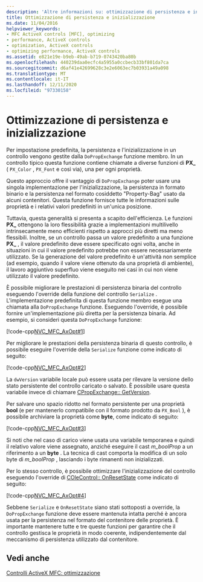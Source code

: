 ```yaml
---
description: 'Altre informazioni su: ottimizzazione di persistenza e inizializzazione'
title: Ottimizzazione di persistenza e inizializzazione
ms.date: 11/04/2016
helpviewer_keywords:
- MFC ActiveX controls [MFC], optimizing
- performance, ActiveX controls
- optimization, ActiveX controls
- optimizing performance, ActiveX controls
ms.assetid: e821e19e-b9eb-49ab-b719-0743420ba80b
ms.openlocfilehash: 440239daa0ecfc4a5955a0ccbecb33bf801da7ca
ms.sourcegitcommit: d6af41e42699628c3e2e6063ec7b03931a49a098
ms.translationtype: MT
ms.contentlocale: it-IT
ms.lasthandoff: 12/11/2020
ms.locfileid: "97330158"
---
```

# <a name="optimizing-persistence-and-initialization"></a>Ottimizzazione di persistenza e inizializzazione

Per impostazione predefinita, la persistenza e l'inizializzazione in un controllo vengono gestite dalla `DoPropExchange` funzione membro. In un controllo tipico questa funzione contiene chiamate a diverse funzioni di **PX_** ( `PX_Color` , `PX_Font` e così via), una per ogni proprietà.

Questo approccio offre il vantaggio di `DoPropExchange` poter usare una singola implementazione per l'inizializzazione, la persistenza in formato binario e la persistenza nel formato cosiddetto "Property-Bag" usato da alcuni contenitori. Questa funzione fornisce tutte le informazioni sulle proprietà e i relativi valori predefiniti in un'unica posizione.

Tuttavia, questa generalità si presenta a scapito dell'efficienza. Le funzioni **PX_** ottengono la loro flessibilità grazie a implementazioni multilivello intrinsecamente meno efficienti rispetto a approcci più diretti ma meno flessibili. Inoltre, se un controllo passa un valore predefinito a una funzione **PX_** , il valore predefinito deve essere specificato ogni volta, anche in situazioni in cui il valore predefinito potrebbe non essere necessariamente utilizzato. Se la generazione del valore predefinito è un'attività non semplice (ad esempio, quando il valore viene ottenuto da una proprietà di ambiente), il lavoro aggiuntivo superfluo viene eseguito nei casi in cui non viene utilizzato il valore predefinito.

È possibile migliorare le prestazioni di persistenza binaria del controllo eseguendo l'override della funzione del controllo `Serialize` . L'implementazione predefinita di questa funzione membro esegue una chiamata alla `DoPropExchange` funzione. Eseguendo l'override, è possibile fornire un'implementazione più diretta per la persistenza binaria. Ad esempio, si consideri questa `DoPropExchange` funzione:

[!code-cpp[NVC_MFC_AxOpt#1](codesnippet/cpp/optimizing-persistence-and-initialization_1.cpp)]

Per migliorare le prestazioni della persistenza binaria di questo controllo, è possibile eseguire l'override della `Serialize` funzione come indicato di seguito:

[!code-cpp[NVC_MFC_AxOpt#2](codesnippet/cpp/optimizing-persistence-and-initialization_2.cpp)]

La `dwVersion` variabile locale può essere usata per rilevare la versione dello stato persistente del controllo caricato o salvato. È possibile usare questa variabile invece di chiamare [CPropExchange:: GetVersion](reference/cpropexchange-class.md#getversion).

Per salvare uno spazio ridotto nel formato persistente per una proprietà **bool** (e per mantenerlo compatibile con il formato prodotto da `PX_Bool` ), è possibile archiviare la proprietà come **byte**, come indicato di seguito:

[!code-cpp[NVC_MFC_AxOpt#3](codesnippet/cpp/optimizing-persistence-and-initialization_3.cpp)]

Si noti che nel caso di carico viene usata una variabile temporanea e quindi il relativo valore viene assegnato, anziché eseguire il cast *m_boolProp* a un riferimento a un **byte** . La tecnica di cast comporta la modifica di un solo byte di *m_boolProp* , lasciando i byte rimanenti non inizializzati.

Per lo stesso controllo, è possibile ottimizzare l'inizializzazione del controllo eseguendo l'override di [COleControl:: OnResetState](reference/colecontrol-class.md#onresetstate) come indicato di seguito:

[!code-cpp[NVC_MFC_AxOpt#4](codesnippet/cpp/optimizing-persistence-and-initialization_4.cpp)]

Sebbene `Serialize` e `OnResetState` siano stati sottoposti a override, la `DoPropExchange` funzione deve essere mantenuta intatta perché è ancora usata per la persistenza nel formato del contenitore delle proprietà. È importante mantenere tutte e tre queste funzioni per garantire che il controllo gestisca le proprietà in modo coerente, indipendentemente dal meccanismo di persistenza utilizzato dal contenitore.

## <a name="see-also"></a>Vedi anche

[Controlli ActiveX MFC: ottimizzazione](mfc-activex-controls-optimization.md)
